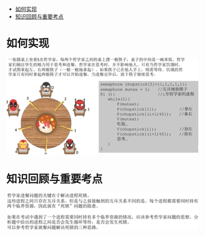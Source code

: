 - [如何实现](#如何实现)
- [知识回顾与重要考点](#知识回顾与重要考点)

# 如何实现
<img src="img/../../img/哲学家问题如何实现.png">

# 知识回顾与重要考点
<img src="img/../../img/哲学家问题知识回顾与重要考点.png">